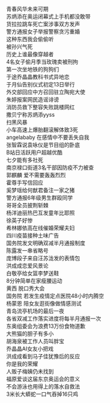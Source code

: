 青春风华未来可期  
苏炳添在奥运闭幕式上手机都没敢带  
货拉拉跳车死亡案涉事双方发声  
警方通报女子举报警察贪污重婚  
这种东西我会偷偷听  
被孙兴气死  
历史上谁最像穿越者  
4名女子偷月季当玫瑰卖被刑拘  
第一次坐地铁的狗狗们  
于途乔晶晶教科书式异地恋  
于月仙告别仪式初定13日举行  
外交部回应中方召回驻立陶宛大使  
朱婷报案网民造谣诽谤  
消防员救下整容失败跳楼网红  
撒贝宁称苏炳添yyss  
扫黑风暴  
小车高速上爆胎翻滚解体致3死  
angelababy 在感情中不要丢失自我  
张智霖说袁咏仪是节目组的卧底  
B站日活跃用户超越优酷  
七夕能有多社死  
南京禄口街道3名干部因防疫不力被查  
郭麒麟 爱不需要轰轰烈烈  
霍尊手写信回应  
奚梦瑶给何猷君备注一家之猪  
警方通报6年级男生群殴同学  
哥哥全员披荆斩棘  
杨洋迪丽热巴互发童年比耶照  
徐英子好惨  
希林娜依高在线催婚荣耀夫妇  
四川疫苗接种土味广告  
国务院发文明确双减半月通报制度  
陈露发一串省略号  
庞博段子来自汪苏泷发的表情包  
洪成成恋爱风景论  
白敬亭给女篮李梦送鞋  
8分钟简单在家瘦腰运动  
黄西 脱口秀大会  
国务院 若发生疫情定点医院48小时内腾空  
杨蒙恩 陪女友逛街像做情感测试  
青岛流亭机场的最后一夜  
各省双减工作落实进度将每半月通报一次  
东奥组委会为浪费13万份食物道歉  
大熊猫的胆子有多小  
胡海泉被工作人员叫胖宝  
乔晶晶AI女友小把戏  
洪成成看到马子佳犹豫后的反应  
你是我的荣耀  
人贩子梅姨仍未找到  
福原爱谈这届东京奥运会的意义  
不会游泳也用得上的落水自救法  
3米长大蟒蛇一口气吞掉16只鸡  
